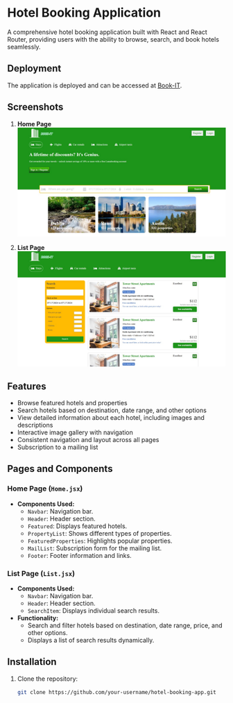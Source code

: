 # Hotel Booking Application

A comprehensive hotel booking application built with React and React Router, providing users with the ability to browse, search, and book hotels seamlessly.

## Deployment

The application is deployed and can be accessed at [Book-IT](https://hotel-site-mrr6.onrender.com/).

## Screenshots

1. **Home Page**
   ![Home Page](screenshots/HomePage.jpg)

2. **List Page**
   ![List Page](screenshots/List.jpg)

## Features

- Browse featured hotels and properties
- Search hotels based on destination, date range, and other options
- View detailed information about each hotel, including images and descriptions
- Interactive image gallery with navigation
- Consistent navigation and layout across all pages
- Subscription to a mailing list

## Pages and Components

### Home Page (`Home.jsx`)

- **Components Used:**
  - `Navbar`: Navigation bar.
  - `Header`: Header section.
  - `Featured`: Displays featured hotels.
  - `PropertyList`: Shows different types of properties.
  - `FeaturedProperties`: Highlights popular properties.
  - `MailList`: Subscription form for the mailing list.
  - `Footer`: Footer information and links.

### List Page (`List.jsx`)

- **Components Used:**
  - `Navbar`: Navigation bar.
  - `Header`: Header section.
  - `SearchItem`: Displays individual search results.
- **Functionality:**
  - Search and filter hotels based on destination, date range, price, and other options.
  - Displays a list of search results dynamically.



## Installation

1. Clone the repository:

   ```bash
   git clone https://github.com/your-username/hotel-booking-app.git
